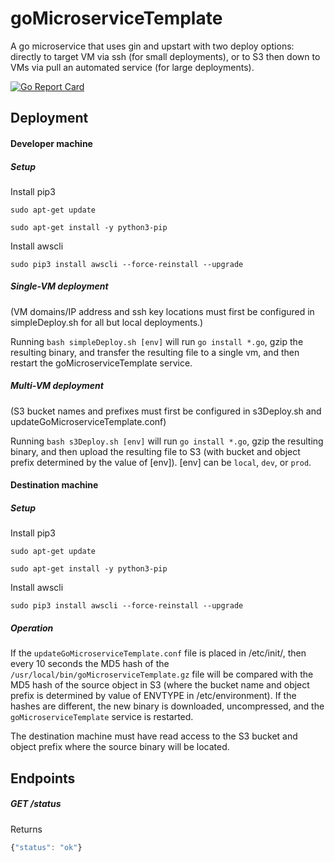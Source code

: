 # goMicroserviceTemplate

A go microservice that uses gin and upstart with two deploy options: directly to target VM via ssh (for small deployments), or to S3 then down to VMs via pull an automated service (for large deployments).

[![Go Report Card](https://goreportcard.com/badge/github.com/delabroj/goMicroserviceTemplate)](https://goreportcard.com/report/github.com/delabroj/goMicroserviceTemplate)

## Deployment

#### Developer machine

##### Setup

Install pip3

`sudo apt-get update`

`sudo apt-get install -y python3-pip`

Install awscli

`sudo pip3 install awscli --force-reinstall --upgrade`

##### Single-VM deployment

(VM domains/IP address and ssh key locations must first be configured in simpleDeploy.sh for all but local deployments.)

Running `bash simpleDeploy.sh [env]` will run `go install *.go`, gzip the resulting binary, and transfer the resulting file to a single vm, and then restart the goMicroserviceTemplate service.

##### Multi-VM deployment

(S3 bucket names and prefixes must first be configured in s3Deploy.sh and updateGoMicroserviceTemplate.conf)

Running `bash s3Deploy.sh [env]` will run `go install *.go`, gzip the resulting binary, and then upload the resulting file to S3 (with bucket and object prefix determined by the value of [env]). [env] can be `local`, `dev`, or `prod`.

#### Destination machine

##### Setup

Install pip3

`sudo apt-get update`

`sudo apt-get install -y python3-pip`

Install awscli

`sudo pip3 install awscli --force-reinstall --upgrade`

##### Operation

If the `updateGoMicroserviceTemplate.conf` file is placed in /etc/init/, then every 10 seconds the MD5 hash of the `/usr/local/bin/goMicroserviceTemplate.gz` file will be compared with the MD5 hash of the source object in S3 (where the bucket name and object prefix is determined by value of ENVTYPE in /etc/environment). If the hashes are different, the new binary is downloaded, uncompressed, and the `goMicroserviceTemplate` service is restarted.

The destination machine must have read access to the S3 bucket and object prefix where the source binary will be located.

## Endpoints

##### GET /status

Returns
```js
{"status": "ok"}
```
